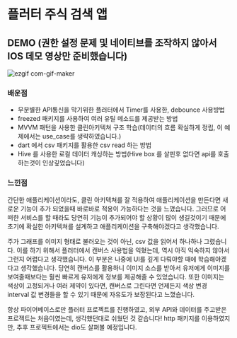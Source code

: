 # 플러터 주식 검색 앱

## DEMO (권한 설정 문제 및 네이티브를 조작하지 않아서 IOS 데모 영상만 준비했습니다)

![ezgif com-gif-maker](https://user-images.githubusercontent.com/69495129/193437884-956b2549-b386-4adc-a43e-242749d6184b.gif)


### 배운점

- 무분별한 API통신을 막기위한 플러터에서 Timer를 사용한, debounce 사용방법 
- freezed 패키지를 사용하여 여러 유틸 메소드를 제공받는 방법
- MVVM 패턴을 사용한 클린아키텍쳐 구조 학습(데이터의 흐름 확실하게 정립, 이 예제에서는 use_case를 생략하였습니다.)
- dart 에서 csv 패키지를 활용한 csv read 하는 방법
- Hive 를 사용한 로컬 데이터 캐싱하는 방법(Hive box 를 살핀후 없다면 api를 호출하는것이 인상깊었습니다)

### 느낀점
간단한 애플리케이션이라도, 클린 아키텍쳐를 잘 적용하여 애플리케이션을 만든다면 새로운 기능이 추가 되었을때 바로바로 적용이 가능하다는 것을 느꼈습니다.
그러므로 어떠한 서비스를 할 때라도 당연히 기능이 추가되어야 할 상황이 많이 생길것이기 때문에 초기에 확실한 아키텍쳐를 설계하고 애플리케이션을 구축해야겠다고 생각했습니다.

주가 그래프를 이미지 형태로 불러오는 것이 아닌, csv 값을 읽어서 하나하나 그렸습니다. 이를 하기 위해서 플러터에서 캔버스 사용법을 익혔는데, 역시 아직 익숙하지 않아서그런지 어렵다고 생각했습니다.
이 부분은 나중에 UI를 깊게 다뤄야할 때에 학습해야겠다고 생각했습니다. 당연히 캔버스를 활용하니 이미지 소스를 받아서 유저에게 이미지를 보여줄때보다는 훨씬 빠르게 유저에게 정보를 제공해줄 수 있었습니다. 또한 이미지는 색상이 고정되거나 여러 제약이 있다면, 캔버스로 그린다면 언제든지 색상 변경 interval 값 변경들을 할 수 있기 때문에 자유도가 보장된다고 느꼈습니다.

항상 파이어베이스로만 플러터 프로젝트를 진행하였고, 외부 API와 데이터를 주고받은 프로젝트는 처음이였는데, 생각했던대로 쉬웠던 것 같습니다! http 패키지를 이용하였지만, 추후 프로젝트에서는 dio도 살펴볼 예정입니다.

